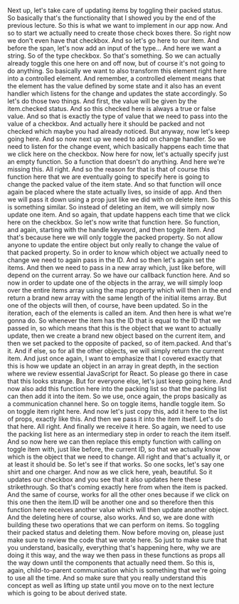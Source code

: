 Next up, let's take care of updating items
by toggling their packed status.
So basically that's the functionality
that I showed you by the end of the previous lecture.
So this is what we want to implement in our app now.
And so to start we actually need
to create those check boxes there.
So right now we don't even have that checkbox.
And so let's go here to our item.
And before the span, let's now add an input of the type...
And here we want a string.
So of the type checkbox.
So that's something.
So we can actually already
toggle this one here on and off now,
but of course it's not going to do anything.
So basically we want to also transform
this element right here into a controlled element.
And remember, a controlled element means
that the element has the value defined by some state
and it also has an event handler
which listens for the change
and updates the state accordingly.
So let's do those two things.
And first, the value will be given
by the item.checked status.
And so this checked here is always a true or false value.
And so that is exactly the type of value
that we need to pass into the value of a checkbox.
And actually here it should be packed and not checked
which maybe you had already noticed.
But anyway, now let's keep going here.
And so now next up we need to add on change handler.
So we need to listen for the change event,
which basically happens
each time that we click here on the checkbox.
Now here for now,
let's actually specify just an empty function.
So a function that doesn't do anything.
And here we're missing this.
All right.
And so the reason for that is that of course
this function here
that we are eventually going to specify here
is going to change the packed value of the item state.
And so that function will once again be placed
where the state actually lives, so inside of app.
And then we will pass it down using a prop
just like we did with on delete item.
So this is something similar.
So instead of deleting an item,
we will simply now update one item.
And so again, that update happens
each time that we click here on the checkbox.
So let's now write that function here.
So function, and again, starting with the handle keyword,
and then toggle item.
And that's because here
we will only toggle the packed property.
So not allow anyone to update the entire object
but only really to change the value of that packed property.
So in order to know which object we actually need to change
we need to again pass in the ID.
And so then let's again set the items.
And then we need to pass in a new array
which, just like before, will depend on the current array.
So we have our callback function here.
And so now in order
to update one of the objects in the array,
we will simply loop over the entire items array
using the map property
which will then in the end return a brand new array
with the same length of the initial items array.
But one of the objects
will then, of course, have been updated.
So in the iteration, each of the elements is called an item.
And then here is what we're gonna do.
So whenever the item has the ID
that is equal to the ID that we passed in,
so which means that this is the object
that we want to actually update,
then we create a brand new object based on the current item,
and then we set packed to the opposite of packed,
so of item.packed.
And that's it.
And if else, so for all the other objects,
we will simply return the current item.
And just once again,
I want to emphasize that I covered exactly
that this is how we update an object in an array
in great depth, in the section where we review
essential JavaScript for React.
So please go there in case that this looks strange.
But for everyone else, let's just keep going here.
And now also add this function here into the packing list
so that the packing list can then add it into the item.
So we use, once again, the props
basically as a communication channel here.
So on toggle items, handle toggle item.
So on toggle item right here.
And now let's just copy this,
add it here to the list of props, exactly like this.
And then we pass it into the item itself.
Let's do that here.
All right.
And finally we receive it here.
So again, we need to use the packing list here
as an intermediary step in order to reach the item itself.
And so now here we can then replace this empty function
with calling on toggle item
with, just like before, the current ID,
so that we actually know
which is the object that we need to change.
All right and that's actually it,
or at least it should be.
So let's see if that works.
So one socks, let's say one shirt and one charger.
And now as we click here, yeah, beautiful.
So it updates our checkbox
and you see that it also updates here these strikethrough.
So that's coming exactly here from when the item is packed.
And the same of course, works for all the other ones
because if we click on this one
then the item.ID will be another one
and so therefore then this function here
receives another value
which will then update another object.
And the deleting here of course, also works.
And so, we are done with building
these two operations that we can perform on items.
So toggling their packed status and deleting them.
Now before moving on,
please just make sure to review the code that we wrote here.
So just to make sure that you understand, basically,
everything that's happening here,
why we are doing it this way,
and the way we then pass in these functions as props
all the way down
until the components that actually need them.
So this is, again, child-to-parent communication
which is something that we're going to use all the time.
And so make sure that you really understand this concept
as well as lifting up state
until you move on to the next lecture
which is going to be about derived state.